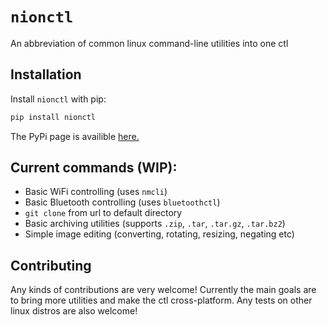 
# `nionctl`

An abbreviation of common linux command-line utilities into one ctl


## Installation

Install `nionctl` with pip:

```bash
pip install nionctl
```
The PyPi page is availible [here.](https://pypi.org/project/nionctl/)


## Current commands (WIP):

- Basic WiFi controlling (uses `nmcli`)
- Basic Bluetooth controlling (uses `bluetoothctl`)
- `git clone` from url to default directory
- Basic archiving utilities (supports `.zip`, `.tar`, `.tar.gz`, `.tar.bz2`)
- Simple image editing (converting, rotating, resizing, negating etc)



## Contributing

Any kinds of contributions are very welcome!
Currently the main goals are to bring more utilities and make the ctl cross-platform. Any tests on other linux distros are also welcome!

